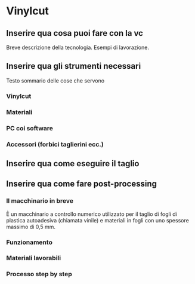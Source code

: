 # Vinylcut

## Inserire qua cosa puoi fare con la vc
Breve descrizione della tecnologia.
Esempi di lavorazione.

## Inserire qua gli strumenti necessari
Testo sommario delle cose che servono
### Vinylcut
### Materiali
### PC coi software
### Accessori (forbici taglierini ecc.)

## Inserire qua come eseguire il taglio

## Inserire qua come fare post-processing



### Il macchinario in breve
È un macchinario a controllo numerico utilizzato per il taglio di fogli di plastica autoadesiva (chiamata vinile) e materiali in fogli con uno spessore massimo di 0,5 mm. 

### Funzionamento

### Materiali lavorabili

### Processo step by step